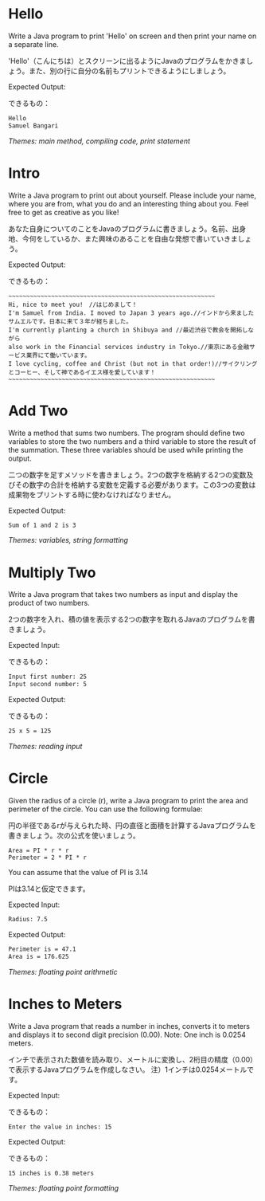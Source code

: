 # Hello

Write a Java program to print 'Hello' on screen and then print your name on a separate line.

'Hello'（こんにちは）とスクリーンに出るようにJavaのプログラムをかきましょう。また、別の行に自分の名前もプリントできるようにしましょう。

Expected Output:

できるもの：

```bash
Hello
Samuel Bangari
```

_Themes: main method, compiling code, print statement_

# Intro

Write a Java program to print out about yourself. Please include your name, where you are from, what you do and an interesting thing about you. Feel free to get as creative as you like!

あなた自身についてのことをJavaのプログラムに書きましょう。名前、出身地、今何をしているか、また興味のあることを自由な発想で書いていきましょう。

Expected Output:

できるもの：

```
~~~~~~~~~~~~~~~~~~~~~~~~~~~~~~~~~~~~~~~~~~~~~~~~~~~~~~~~~~
Hi, nice to meet you!　//はじめまして！
I'm Samuel from India. I moved to Japan 3 years ago.//インドから来ましたサムエルです。日本に来て３年が経ちました。
I'm currently planting a church in Shibuya and //最近渋谷で教会を開拓しながら
also work in the Financial services industry in Tokyo.//東京にある金融サービス業界にて働いています。
I love cycling, coffee and Christ (but not in that order!)//サイクリングとコーヒー、そして神であるイエス様を愛しています！
~~~~~~~~~~~~~~~~~~~~~~~~~~~~~~~~~~~~~~~~~~~~~~~~~~~~~~~~~~
```

# Add Two

Write a method that sums two numbers. The program should define two variables to store the two numbers and a third variable to store the result of the summation. These three variables should be used while printing the output.

二つの数字を足すメソッドを書きましょう。2つの数字を格納する2つの変数及びその数字の合計を格納する変数を定義する必要があります。この3つの変数は成果物をプリントする時に使わなければなりません。

Expected Output:

```bash
Sum of 1 and 2 is 3
```

_Themes: variables, string formatting_

# Multiply Two

Write a Java program that takes two numbers as input and display the product of two numbers.

2つの数字を入れ、積の値を表示する2つの数字を取れるJavaのプログラムを書きましょう。

Expected Input:

できるもの：

```bash
Input first number: 25
Input second number: 5
```

Expected Output:

できるもの：

```bash
25 x 5 = 125
```

_Themes: reading input_

# Circle

Given the radius of a circle (r), write a Java program to print the area and perimeter of the circle. You can use the following formulae:

円の半径であるrが与えられた時、円の直径と面積を計算するJavaプログラムを書きましょう。次の公式を使いましょう。

```
Area = PI * r * r
Perimeter = 2 * PI * r
```

You can assume that the value of PI is 3.14

PIは3.14と仮定できます。

Expected Input:

```bash
Radius: 7.5
```

Expected Output:

```bash
Perimeter is = 47.1
Area is = 176.625
```

_Themes: floating point arithmetic_

# Inches to Meters

Write a Java program that reads a number in inches, converts it to meters and displays it to second digit precision (0.00).
Note: One inch is 0.0254 meters.


インチで表示された数値を読み取り、メートルに変換し、2桁目の精度（0.00）で表示するJavaプログラムを作成しなさい。
注）1インチは0.0254メートルです。

Expected Input:

できるもの：

```
Enter the value in inches: 15
```

Expected Output:

できるもの：

```bash
15 inches is 0.38 meters
```

_Themes: floating point formatting_
